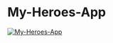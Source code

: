 # My-Heroes-App

[![My-Heroes-App](https://img.youtube.com/vi/zLsxvxWtOR8&t=16s)](https://www.youtube.com/watch?v=zLsxvxWtOR8&t=16s)

